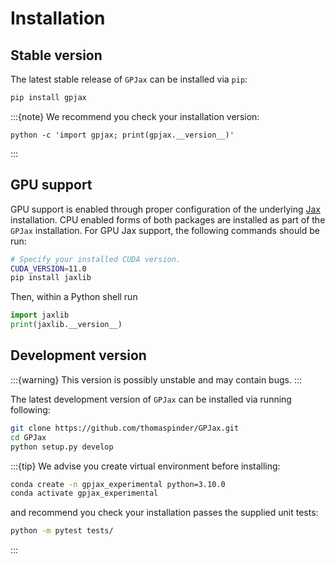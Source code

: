 # Installation

## Stable version

The latest stable release of `GPJax` can be installed via `pip`:

```bash
pip install gpjax
```

:::{note}
We recommend you check your installation version:
```
python -c 'import gpjax; print(gpjax.__version__)'
```
:::

## GPU support

GPU support is enabled through proper configuration of the underlying
[Jax](https://github.com/google/jax) installation. CPU enabled forms of
both packages are installed as part of the `GPJax` installation. For GPU
Jax support, the following commands should be run:

```bash
# Specify your installed CUDA version.
CUDA_VERSION=11.0
pip install jaxlib
```

Then, within a Python shell run

```python
import jaxlib
print(jaxlib.__version__)
```

## Development version

:::{warning}
This version is possibly unstable and may contain bugs.
:::

The latest development version of `GPJax` can be installed via running following:

```bash
git clone https://github.com/thomaspinder/GPJax.git
cd GPJax
python setup.py develop
```
:::{tip}
We advise you create virtual environment before installing:

```bash
conda create -n gpjax_experimental python=3.10.0
conda activate gpjax_experimental
```

and recommend you check your installation passes the supplied unit tests:

```bash
python -m pytest tests/
```
:::